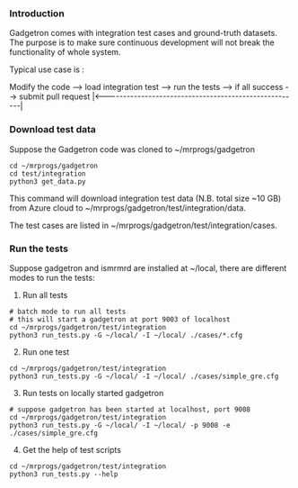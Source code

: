 ### Introduction

Gadgetron comes with integration test cases and ground-truth datasets. The purpose is to make sure continuous development will not break the functionality of whole system. 

Typical use case is :

Modify the code --> load integration test --> run the tests --> if all success --> submit pull request
     |<------------------------------------------------------|

### Download test data

Suppose the Gadgetron code was cloned to ~/mrprogs/gadgetron

```
cd ~/mrprogs/gadgetron
cd test/integration
python3 get_data.py
```

This command will download integration test data (N.B. total size ~10 GB) from Azure cloud to ~/mrprogs/gadgetron/test/integration/data.

The test cases are listed in  ~/mrprogs/gadgetron/test/integration/cases.

### Run the tests

Suppose gadgetron and ismrmrd are installed at ~/local, there are different modes to run the tests:

1) Run all tests
```
# batch mode to run all tests
# this will start a gadgetron at port 9003 of localhost
cd ~/mrprogs/gadgetron/test/integration
python3 run_tests.py -G ~/local/ -I ~/local/ ./cases/*.cfg
```

2) Run one test
```
cd ~/mrprogs/gadgetron/test/integration
python3 run_tests.py -G ~/local/ -I ~/local/ ./cases/simple_gre.cfg
```

3) Run tests on locally started gadgetron
```
# suppose gadgetron has been started at localhost, port 9008
cd ~/mrprogs/gadgetron/test/integration
python3 run_tests.py -G ~/local/ -I ~/local/ -p 9008 -e ./cases/simple_gre.cfg
```

4) Get the help of test scripts
```
cd ~/mrprogs/gadgetron/test/integration
python3 run_tests.py --help
```